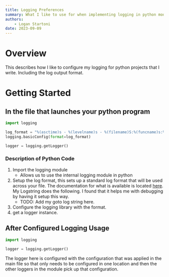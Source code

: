 ```yaml
---
title: Logging Preferences 
summary: What I like to use for when implementing logging in python modules.
authors:
    - Logan Startoni
date: 2023-09-09
---
```

# Overview
This describes how I like to configure my logging for python projects that I write. Including the log output format. 

# Getting Started

## In the file that launches your python program
```python
import logging

log_format = "%(asctime)s - %(levelname)s - %(filename)S:%(funcname)s:%(lineno)d - %(message)s"
logging.basicConfig(format=log_format)

logger = logging.getLogger()
```

### Description of Python Code
1. Import the logging module
    - Allows us to use the internal logging module in python
2. Setup the log format, this sets up a standard log format that will be used across your file. The documentation for what is available is located [here](https://docs.python.org/3/library/logging.html#logrecord-attributes). My Logstring does the following. I found that it helps me with debugging by having it setup this way.
    - TODO: Add my goto log string here.
3. Configure the logging library with the format.
4. get a logger instance.


## After Configured Logging Usage
```python
import logging

logger = logging.getLogger()
```

The logger here is configured with the configuration that was applied in the main file so that only needs to be configured in one location and then the other loggers in the module pick up that configuration. 